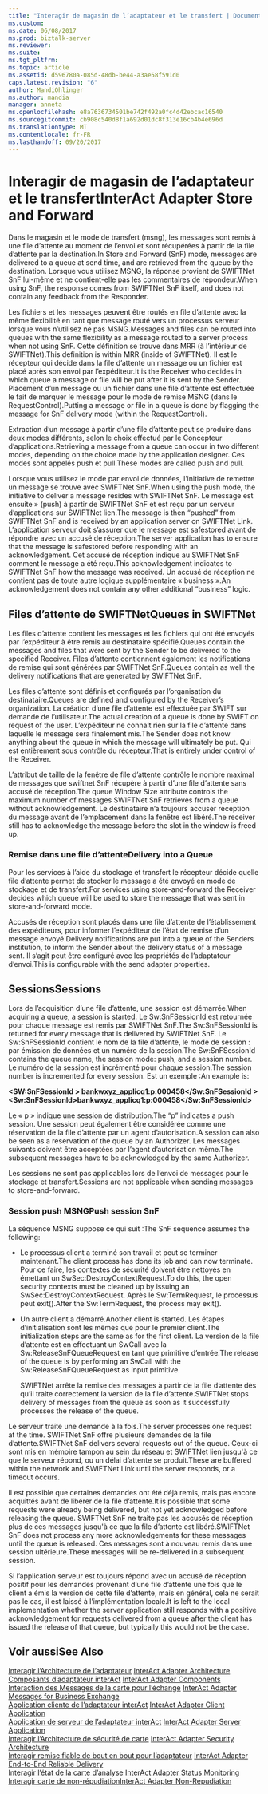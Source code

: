```yaml
---
title: "Interagir de magasin de l’adaptateur et le transfert | Documents Microsoft"
ms.custom: 
ms.date: 06/08/2017
ms.prod: biztalk-server
ms.reviewer: 
ms.suite: 
ms.tgt_pltfrm: 
ms.topic: article
ms.assetid: d596780a-085d-48db-be44-a3ae58f591d0
caps.latest.revision: "6"
author: MandiOhlinger
ms.author: mandia
manager: anneta
ms.openlocfilehash: e8a7636734501be742f492a0fc4d42ebcac16540
ms.sourcegitcommit: cb908c540d8f1a692d01dc8f313e16cb4b4e696d
ms.translationtype: MT
ms.contentlocale: fr-FR
ms.lasthandoff: 09/20/2017
---
```

# <a name="interact-adapter-store-and-forward"></a><span data-ttu-id="0496c-102">Interagir de magasin de l’adaptateur et le transfert</span><span class="sxs-lookup"><span data-stu-id="0496c-102">InterAct Adapter Store and Forward</span></span>
<span data-ttu-id="0496c-103">Dans le magasin et le mode de transfert (msng), les messages sont remis à une file d’attente au moment de l’envoi et sont récupérées à partir de la file d’attente par la destination.</span><span class="sxs-lookup"><span data-stu-id="0496c-103">In Store and Forward (SnF) mode, messages are delivered to a queue at send time, and are retrieved from the queue by the destination.</span></span> <span data-ttu-id="0496c-104">Lorsque vous utilisez MSNG, la réponse provient de SWIFTNet SnF lui-même et ne contient-elle pas les commentaires de répondeur.</span><span class="sxs-lookup"><span data-stu-id="0496c-104">When using SnF, the response comes from SWIFTNet SnF itself, and does not contain any feedback from the Responder.</span></span>  
  
 <span data-ttu-id="0496c-105">Les fichiers et les messages peuvent être routés en file d’attente avec la même flexibilité en tant que message routé vers un processus serveur lorsque vous n’utilisez ne pas MSNG.</span><span class="sxs-lookup"><span data-stu-id="0496c-105">Messages and files can be routed into queues with the same flexibility as a message routed to a server process when not using SnF.</span></span> <span data-ttu-id="0496c-106">Cette définition se trouve dans MRR (à l’intérieur de SWIFTNet).</span><span class="sxs-lookup"><span data-stu-id="0496c-106">This definition is within MRR (inside of SWIFTNet).</span></span> <span data-ttu-id="0496c-107">Il est le récepteur qui décide dans la file d’attente un message ou un fichier est placé après son envoi par l’expéditeur.</span><span class="sxs-lookup"><span data-stu-id="0496c-107">It is the Receiver who decides in which queue a message or file will be put after it is sent by the Sender.</span></span> <span data-ttu-id="0496c-108">Placement d’un message ou un fichier dans une file d’attente est effectuée le fait de marquer le message pour le mode de remise MSNG (dans le RequestControl).</span><span class="sxs-lookup"><span data-stu-id="0496c-108">Putting a message or file in a queue is done by flagging the message for SnF delivery mode (within the RequestControl).</span></span>  
  
 <span data-ttu-id="0496c-109">Extraction d’un message à partir d’une file d’attente peut se produire dans deux modes différents, selon le choix effectué par le Concepteur d’applications.</span><span class="sxs-lookup"><span data-stu-id="0496c-109">Retrieving a message from a queue can occur in two different modes, depending on the choice made by the application designer.</span></span> <span data-ttu-id="0496c-110">Ces modes sont appelés push et pull.</span><span class="sxs-lookup"><span data-stu-id="0496c-110">These modes are called push and pull.</span></span>  
  
 <span data-ttu-id="0496c-111">Lorsque vous utilisez le mode par envoi de données, l’initiative de remettre un message se trouve avec SWIFTNet SnF.</span><span class="sxs-lookup"><span data-stu-id="0496c-111">When using the push mode, the initiative to deliver a message resides with SWIFTNet SnF.</span></span> <span data-ttu-id="0496c-112">Le message est ensuite » (push) à partir de SWIFTNet SnF et est reçu par un serveur d’applications sur SWIFTNet lien.</span><span class="sxs-lookup"><span data-stu-id="0496c-112">The message is then “pushed” from SWIFTNet SnF and is received by an application server on SWIFTNet Link.</span></span> <span data-ttu-id="0496c-113">L’application serveur doit s’assurer que le message est safestored avant de répondre avec un accusé de réception.</span><span class="sxs-lookup"><span data-stu-id="0496c-113">The server application has to ensure that the message is safestored before responding with an acknowledgement.</span></span> <span data-ttu-id="0496c-114">Cet accusé de réception indique au SWIFTNet SnF comment le message a été reçu.</span><span class="sxs-lookup"><span data-stu-id="0496c-114">This acknowledgement indicates to SWIFTNet SnF how the message was received.</span></span> <span data-ttu-id="0496c-115">Un accusé de réception ne contient pas de toute autre logique supplémentaire « business ».</span><span class="sxs-lookup"><span data-stu-id="0496c-115">An acknowledgement does not contain any other additional “business” logic.</span></span>  
  
## <a name="queues-in-swiftnet"></a><span data-ttu-id="0496c-116">Files d’attente de SWIFTNet</span><span class="sxs-lookup"><span data-stu-id="0496c-116">Queues in SWIFTNet</span></span>  
 <span data-ttu-id="0496c-117">Les files d’attente contient les messages et les fichiers qui ont été envoyés par l’expéditeur à être remis au destinataire spécifié.</span><span class="sxs-lookup"><span data-stu-id="0496c-117">Queues contain the messages and files that were sent by the Sender to be delivered to the specified Receiver.</span></span> <span data-ttu-id="0496c-118">Files d’attente contiennent également les notifications de remise qui sont générées par SWIFTNet SnF.</span><span class="sxs-lookup"><span data-stu-id="0496c-118">Queues contain as well the delivery notifications that are generated by SWIFTNet SnF.</span></span>  
  
 <span data-ttu-id="0496c-119">Les files d’attente sont définis et configurés par l’organisation du destinataire.</span><span class="sxs-lookup"><span data-stu-id="0496c-119">Queues are defined and configured by the Receiver’s organization.</span></span> <span data-ttu-id="0496c-120">La création d’une file d’attente est effectuée par SWIFT sur demande de l’utilisateur.</span><span class="sxs-lookup"><span data-stu-id="0496c-120">The actual creation of a queue is done by SWIFT on request of the user.</span></span> <span data-ttu-id="0496c-121">L’expéditeur ne connaît rien sur la file d’attente dans laquelle le message sera finalement mis.</span><span class="sxs-lookup"><span data-stu-id="0496c-121">The Sender does not know anything about the queue in which the message will ultimately be put.</span></span> <span data-ttu-id="0496c-122">Qui est entièrement sous contrôle du récepteur.</span><span class="sxs-lookup"><span data-stu-id="0496c-122">That is entirely under control of the Receiver.</span></span>  
  
 <span data-ttu-id="0496c-123">L’attribut de taille de la fenêtre de file d’attente contrôle le nombre maximal de messages que swiftnet SnF récupère à partir d’une file d’attente sans accusé de réception.</span><span class="sxs-lookup"><span data-stu-id="0496c-123">The queue Window Size attribute controls the maximum number of messages SWIFTNet SnF retrieves from a queue without acknowledgement.</span></span> <span data-ttu-id="0496c-124">Le destinataire n’a toujours accuser réception du message avant de l’emplacement dans la fenêtre est libéré.</span><span class="sxs-lookup"><span data-stu-id="0496c-124">The receiver still has to acknowledge the message before the slot in the window is freed up.</span></span>  
  
### <a name="delivery-into-a-queue"></a><span data-ttu-id="0496c-125">Remise dans une file d’attente</span><span class="sxs-lookup"><span data-stu-id="0496c-125">Delivery into a Queue</span></span>  
 <span data-ttu-id="0496c-126">Pour les services à l’aide du stockage et transfert le récepteur décide quelle file d’attente permet de stocker le message a été envoyé en mode de stockage et de transfert.</span><span class="sxs-lookup"><span data-stu-id="0496c-126">For services using store-and-forward the Receiver decides which queue will be used to store the message that was sent in store-and-forward mode.</span></span>  
  
 <span data-ttu-id="0496c-127">Accusés de réception sont placés dans une file d’attente de l’établissement des expéditeurs, pour informer l’expéditeur de l’état de remise d’un message envoyé.</span><span class="sxs-lookup"><span data-stu-id="0496c-127">Delivery notifications are put into a queue of the Senders institution, to inform the Sender about the delivery status of a message sent.</span></span> <span data-ttu-id="0496c-128">Il s’agit peut être configuré avec les propriétés de l’adaptateur d’envoi.</span><span class="sxs-lookup"><span data-stu-id="0496c-128">This is configurable with the send adapter properties.</span></span>  
  
## <a name="sessions"></a><span data-ttu-id="0496c-129">Sessions</span><span class="sxs-lookup"><span data-stu-id="0496c-129">Sessions</span></span>  
 <span data-ttu-id="0496c-130">Lors de l’acquisition d’une file d’attente, une session est démarrée.</span><span class="sxs-lookup"><span data-stu-id="0496c-130">When acquiring a queue, a session is started.</span></span> <span data-ttu-id="0496c-131">Le Sw:SnFSessionId est retournée pour chaque message est remis par SWIFTNet SnF.</span><span class="sxs-lookup"><span data-stu-id="0496c-131">The Sw:SnFSessionId is returned for every message that is delivered by SWIFTNet SnF.</span></span> <span data-ttu-id="0496c-132">Le Sw:SnFSessionId contient le nom de la file d’attente, le mode de session : par émission de données et un numéro de la session.</span><span class="sxs-lookup"><span data-stu-id="0496c-132">The Sw:SnFSessionId contains the queue name, the session mode: push, and a session number.</span></span> <span data-ttu-id="0496c-133">Le numéro de la session est incrémenté pour chaque session.</span><span class="sxs-lookup"><span data-stu-id="0496c-133">The session number is incremented for every session.</span></span> <span data-ttu-id="0496c-134">Est un exemple :</span><span class="sxs-lookup"><span data-stu-id="0496c-134">An example is:</span></span>  
  
 <span data-ttu-id="0496c-135">**\<SW:SnFSessionId > bankwxyz_applicq1:p:000458\</Sw:SnFSessionId >**</span><span class="sxs-lookup"><span data-stu-id="0496c-135">**\<Sw:SnFSessionId>bankwxyz_applicq1:p:000458\</Sw:SnFSessionId>**</span></span>  
  
 <span data-ttu-id="0496c-136">Le « p » indique une session de distribution.</span><span class="sxs-lookup"><span data-stu-id="0496c-136">The “p” indicates a push session.</span></span> <span data-ttu-id="0496c-137">Une session peut également être considérée comme une réservation de la file d’attente par un agent d’autorisation.</span><span class="sxs-lookup"><span data-stu-id="0496c-137">A session can also be seen as a reservation of the queue by an Authorizer.</span></span> <span data-ttu-id="0496c-138">Les messages suivants doivent être acceptées par l’agent d’autorisation même.</span><span class="sxs-lookup"><span data-stu-id="0496c-138">The subsequent messages have to be acknowledged by the same Authorizer.</span></span>  
  
 <span data-ttu-id="0496c-139">Les sessions ne sont pas applicables lors de l’envoi de messages pour le stockage et transfert.</span><span class="sxs-lookup"><span data-stu-id="0496c-139">Sessions are not applicable when sending messages to store-and-forward.</span></span>  
  
### <a name="push-session-snf"></a><span data-ttu-id="0496c-140">Session push MSNG</span><span class="sxs-lookup"><span data-stu-id="0496c-140">Push session SnF</span></span>  
 <span data-ttu-id="0496c-141">La séquence MSNG suppose ce qui suit :</span><span class="sxs-lookup"><span data-stu-id="0496c-141">The SnF sequence assumes the following:</span></span>  
  
-   <span data-ttu-id="0496c-142">Le processus client a terminé son travail et peut se terminer maintenant.</span><span class="sxs-lookup"><span data-stu-id="0496c-142">The client process has done its job and can now terminate.</span></span> <span data-ttu-id="0496c-143">Pour ce faire, les contextes de sécurité doivent être nettoyés en émettant un SwSec:DestroyContextRequest.</span><span class="sxs-lookup"><span data-stu-id="0496c-143">To do this, the open security contexts must be cleaned up by issuing an SwSec:DestroyContextRequest.</span></span> <span data-ttu-id="0496c-144">Après le Sw:TermRequest, le processus peut exit().</span><span class="sxs-lookup"><span data-stu-id="0496c-144">After the Sw:TermRequest, the process may exit().</span></span>  
  
-   <span data-ttu-id="0496c-145">Un autre client a démarré.</span><span class="sxs-lookup"><span data-stu-id="0496c-145">Another client is started.</span></span> <span data-ttu-id="0496c-146">Les étapes d’initialisation sont les mêmes que pour le premier client.</span><span class="sxs-lookup"><span data-stu-id="0496c-146">The initialization steps are the same as for the first client.</span></span> <span data-ttu-id="0496c-147">La version de la file d’attente est en effectuant un SwCall avec la Sw:ReleaseSnFQueueRequest en tant que primitive d’entrée.</span><span class="sxs-lookup"><span data-stu-id="0496c-147">The release of the queue is by performing an SwCall with the Sw:ReleaseSnFQueueRequest as input primitive.</span></span>  
  
     <span data-ttu-id="0496c-148">SWIFTNet arrête la remise des messages à partir de la file d’attente dès qu’il traite correctement la version de la file d’attente.</span><span class="sxs-lookup"><span data-stu-id="0496c-148">SWIFTNet stops delivery of messages from the queue as soon as it successfully processes the release of the queue.</span></span>  
  
 <span data-ttu-id="0496c-149">Le serveur traite une demande à la fois.</span><span class="sxs-lookup"><span data-stu-id="0496c-149">The server processes one request at the time.</span></span> <span data-ttu-id="0496c-150">SWIFTNet SnF offre plusieurs demandes de la file d’attente.</span><span class="sxs-lookup"><span data-stu-id="0496c-150">SWIFTNet SnF delivers several requests out of the queue.</span></span> <span data-ttu-id="0496c-151">Ceux-ci sont mis en mémoire tampon au sein du réseau et SWIFTNet lien jusqu'à ce que le serveur répond, ou un délai d’attente se produit.</span><span class="sxs-lookup"><span data-stu-id="0496c-151">These are buffered within the network and SWIFTNet Link until the server responds, or a timeout occurs.</span></span>  
  
 <span data-ttu-id="0496c-152">Il est possible que certaines demandes ont été déjà remis, mais pas encore acquittés avant de libérer de la file d’attente.</span><span class="sxs-lookup"><span data-stu-id="0496c-152">It is possible that some requests were already being delivered, but not yet acknowledged before releasing the queue.</span></span> <span data-ttu-id="0496c-153">SWIFTNet SnF ne traite pas les accusés de réception plus de ces messages jusqu'à ce que la file d’attente est libéré.</span><span class="sxs-lookup"><span data-stu-id="0496c-153">SWIFTNet SnF does not process any more acknowledgements for these messages until the queue is released.</span></span> <span data-ttu-id="0496c-154">Ces messages sont à nouveau remis dans une session ultérieure.</span><span class="sxs-lookup"><span data-stu-id="0496c-154">These messages will be re-delivered in a subsequent session.</span></span>  
  
 <span data-ttu-id="0496c-155">Si l’application serveur est toujours répond avec un accusé de réception positif pour les demandes provenant d’une file d’attente une fois que le client a émis la version de cette file d’attente, mais en général, cela ne serait pas le cas, il est laissé à l’implémentation locale.</span><span class="sxs-lookup"><span data-stu-id="0496c-155">It is left to the local implementation whether the server application still responds with a positive acknowledgement for requests delivered from a queue after the client has issued the release of that queue, but typically this would not be the case.</span></span>  
  
## <a name="see-also"></a><span data-ttu-id="0496c-156">Voir aussi</span><span class="sxs-lookup"><span data-stu-id="0496c-156">See Also</span></span>  
 <span data-ttu-id="0496c-157">[Interagir l’Architecture de l’adaptateur](../../adapters-and-accelerators/fileact-interact/interact-adapter-architecture.md) </span><span class="sxs-lookup"><span data-stu-id="0496c-157">[InterAct Adapter Architecture](../../adapters-and-accelerators/fileact-interact/interact-adapter-architecture.md) </span></span>  
 <span data-ttu-id="0496c-158">[Composants d’adaptateur interAct](../../adapters-and-accelerators/fileact-interact/interact-adapter-components.md) </span><span class="sxs-lookup"><span data-stu-id="0496c-158">[InterAct Adapter Components](../../adapters-and-accelerators/fileact-interact/interact-adapter-components.md) </span></span>  
 <span data-ttu-id="0496c-159">[Interaction des Messages de la carte pour l’échange](../../adapters-and-accelerators/fileact-interact/interact-adapter-messages-for-business-exchange.md) </span><span class="sxs-lookup"><span data-stu-id="0496c-159">[InterAct Adapter Messages for Business Exchange](../../adapters-and-accelerators/fileact-interact/interact-adapter-messages-for-business-exchange.md) </span></span>  
 <span data-ttu-id="0496c-160">[Application cliente de l’adaptateur interAct](../../adapters-and-accelerators/fileact-interact/interact-adapter-client-application.md) </span><span class="sxs-lookup"><span data-stu-id="0496c-160">[InterAct Adapter Client Application](../../adapters-and-accelerators/fileact-interact/interact-adapter-client-application.md) </span></span>  
 <span data-ttu-id="0496c-161">[Application de serveur de l’adaptateur interAct](../../adapters-and-accelerators/fileact-interact/interact-adapter-server-application.md) </span><span class="sxs-lookup"><span data-stu-id="0496c-161">[InterAct Adapter Server Application](../../adapters-and-accelerators/fileact-interact/interact-adapter-server-application.md) </span></span>  
 <span data-ttu-id="0496c-162">[Interagir l’Architecture de sécurité de carte](../../adapters-and-accelerators/fileact-interact/interact-adapter-security-architecture.md) </span><span class="sxs-lookup"><span data-stu-id="0496c-162">[InterAct Adapter Security Architecture](../../adapters-and-accelerators/fileact-interact/interact-adapter-security-architecture.md) </span></span>  
 <span data-ttu-id="0496c-163">[Interagir remise fiable de bout en bout pour l’adaptateur](../../adapters-and-accelerators/fileact-interact/interact-adapter-end-to-end-reliable-delivery.md) </span><span class="sxs-lookup"><span data-stu-id="0496c-163">[InterAct Adapter End-to-End Reliable Delivery](../../adapters-and-accelerators/fileact-interact/interact-adapter-end-to-end-reliable-delivery.md) </span></span>  
 <span data-ttu-id="0496c-164">[Interagir l’état de la carte d’analyse](../../adapters-and-accelerators/fileact-interact/interact-adapter-status-monitoring.md) </span><span class="sxs-lookup"><span data-stu-id="0496c-164">[InterAct Adapter Status Monitoring](../../adapters-and-accelerators/fileact-interact/interact-adapter-status-monitoring.md) </span></span>  
 [<span data-ttu-id="0496c-165">Interagir carte de non-répudiation</span><span class="sxs-lookup"><span data-stu-id="0496c-165">InterAct Adapter Non-Repudiation</span></span>](../../adapters-and-accelerators/fileact-interact/interact-adapter-non-repudiation.md)
